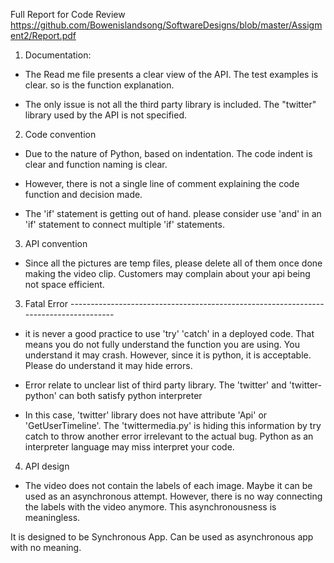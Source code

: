 Full Report for Code Review 
https://github.com/Bowenislandsong/SoftwareDesigns/blob/master/Assigment2/Report.pdf
1. Documentation:
- The Read me file presents a clear view of the API. The test examples is clear. so is the function explanation. 

- The only issue is not all the third party library is included. The  "twitter" library used by the API is not specified.
2. Code convention
- Due to the nature of Python, based on indentation. The code indent is clear and function naming is clear.

- However, there is not a single line of comment explaining the code function and decision made. 
- The 'if' statement is getting out of hand. please consider use 'and' in an 'if' statement to connect multiple 'if' statements. 

3. API convention
-  Since all the pictures are temp files, please delete all of them once done making the video clip. Customers may complain about your api being not space efficient. 

3. Fatal Error -------------------------------------------------------------------------------------
- it is never a good practice to use 'try' 'catch' in a deployed code. That means you do not fully understand the function you are using. You understand it may crash. However, since it is python, it is acceptable.  Please do understand it may hide errors.

- Error relate to unclear list of third party library. The 'twitter' and 'twitter-python' can both satisfy python interpreter 

- In this case, 'twitter' library does not have attribute 'Api' or 'GetUserTimeline'. The 'twittermedia.py' is hiding this information by try catch to throw another error irrelevant to the actual bug. Python as an interpreter language may miss interpret your code. 

4. API design
- The video does not contain the labels of each image. Maybe it can be used as an asynchronous attempt. However, there is no way connecting the labels with the video anymore. This asynchronousness is meaningless.  

It is designed to be Synchronous App. Can be used as asynchronous app with no meaning.
